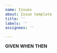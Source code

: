```yaml
---
name: Issues
about: Issue template
title: ''
labels: ''
assignees: ''

---
```


**GIVEN** 
**WHEN** 
**THEN**
